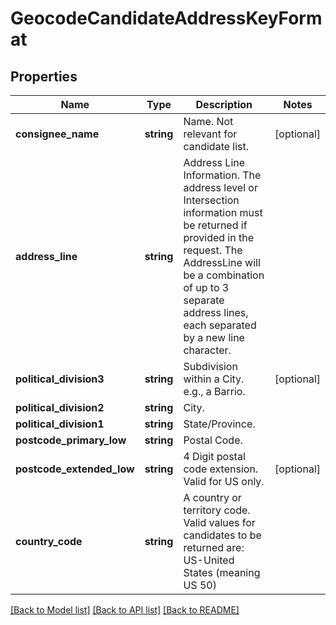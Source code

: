 # GeocodeCandidateAddressKeyFormat

## Properties
Name | Type | Description | Notes
------------ | ------------- | ------------- | -------------
**consignee_name** | **string** | Name. Not relevant for candidate list. | [optional] 
**address_line** | **string** | Address Line Information. The address level or Intersection information must be returned if provided in the request. The AddressLine will be a combination of up to 3 separate address lines, each separated by a new line character. | 
**political_division3** | **string** | Subdivision within a City. e.g., a Barrio. | [optional] 
**political_division2** | **string** | City. | 
**political_division1** | **string** | State/Province. | 
**postcode_primary_low** | **string** | Postal Code. | 
**postcode_extended_low** | **string** | 4 Digit postal code extension. Valid for US only. | [optional] 
**country_code** | **string** | A country or territory code. Valid values for candidates to be returned are: US-United States (meaning US 50) | 

[[Back to Model list]](../../README.md#documentation-for-models) [[Back to API list]](../../README.md#documentation-for-api-endpoints) [[Back to README]](../../README.md)

